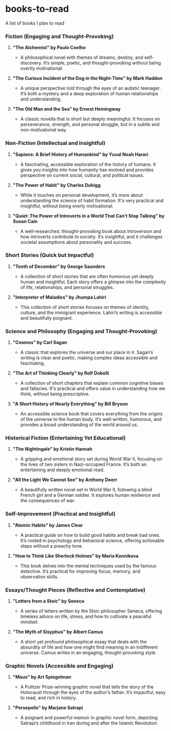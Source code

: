 # books-to-read
A list of books I plan to read

### Fiction (Engaging and Thought-Provoking)
1. **"The Alchemist" by Paulo Coelho**  
   - A philosophical novel with themes of dreams, destiny, and self-discovery. It’s simple, poetic, and thought-provoking without being overtly motivational.

2. **"The Curious Incident of the Dog in the Night-Time" by Mark Haddon**  
   - A unique perspective told through the eyes of an autistic teenager. It’s both a mystery and a deep exploration of human relationships and understanding.

3. **"The Old Man and the Sea" by Ernest Hemingway**  
   - A classic novella that is short but deeply meaningful. It focuses on perseverance, strength, and personal struggle, but in a subtle and non-motivational way.

### Non-Fiction (Intellectual and Insightful)
1. **"Sapiens: A Brief History of Humankind" by Yuval Noah Harari**  
   - A fascinating, accessible exploration of the history of humans. It gives you insights into how humanity has evolved and provides perspective on current social, cultural, and political issues.

2. **"The Power of Habit" by Charles Duhigg**  
   - While it touches on personal development, it’s more about understanding the science of habit formation. It's very practical and insightful, without being overly motivational.

3. **"Quiet: The Power of Introverts in a World That Can’t Stop Talking" by Susan Cain**  
   - A well-researched, thought-provoking book about introversion and how introverts contribute to society. It’s insightful, and it challenges societal assumptions about personality and success.

### Short Stories (Quick but Impactful)
1. **"Tenth of December" by George Saunders**  
   - A collection of short stories that are often humorous yet deeply human and insightful. Each story offers a glimpse into the complexity of life, relationships, and personal struggles.

2. **"Interpreter of Maladies" by Jhumpa Lahiri**  
   - This collection of short stories focuses on themes of identity, culture, and the immigrant experience. Lahiri’s writing is accessible and beautifully poignant.

### Science and Philosophy (Engaging and Thought-Provoking)
1. **"Cosmos" by Carl Sagan**  
   - A classic that explores the universe and our place in it. Sagan’s writing is clear and poetic, making complex ideas accessible and fascinating.

2. **"The Art of Thinking Clearly" by Rolf Dobelli**  
   - A collection of short chapters that explain common cognitive biases and fallacies. It's practical and offers value in understanding how we think, without being prescriptive.

3. **"A Short History of Nearly Everything" by Bill Bryson**  
   - An accessible science book that covers everything from the origins of the universe to the human body. It’s well-written, humorous, and provides a broad understanding of the world around us.

### Historical Fiction (Entertaining Yet Educational)
1. **"The Nightingale" by Kristin Hannah**  
   - A gripping and emotional story set during World War II, focusing on the lives of two sisters in Nazi-occupied France. It’s both an entertaining and deeply emotional read.

2. **"All the Light We Cannot See" by Anthony Doerr**  
   - A beautifully written novel set in World War II, following a blind French girl and a German soldier. It explores human resilience and the consequences of war.

### Self-Improvement (Practical and Insightful)
1. **"Atomic Habits" by James Clear**  
   - A practical guide on how to build good habits and break bad ones. It’s rooted in psychology and behavioral science, offering actionable steps without a preachy tone.

2. **"How to Think Like Sherlock Holmes" by Maria Konnikova**  
   - This book delves into the mental techniques used by the famous detective. It’s practical for improving focus, memory, and observation skills.

### Essays/Thought Pieces (Reflective and Contemplative)
1. **"Letters from a Stoic" by Seneca**  
   - A series of letters written by the Stoic philosopher Seneca, offering timeless advice on life, stress, and how to cultivate a peaceful mindset.

2. **"The Myth of Sisyphus" by Albert Camus**  
   - A short yet profound philosophical essay that deals with the absurdity of life and how one might find meaning in an indifferent universe. Camus writes in an engaging, thought-provoking style.

### Graphic Novels (Accessible and Engaging)
1. **"Maus" by Art Spiegelman**  
   - A Pulitzer Prize-winning graphic novel that tells the story of the Holocaust through the eyes of the author’s father. It’s impactful, easy to read, and rich in history.

2. **"Persepolis" by Marjane Satrapi**  
   - A poignant and powerful memoir in graphic novel form, depicting Satrapi’s childhood in Iran during and after the Islamic Revolution.
